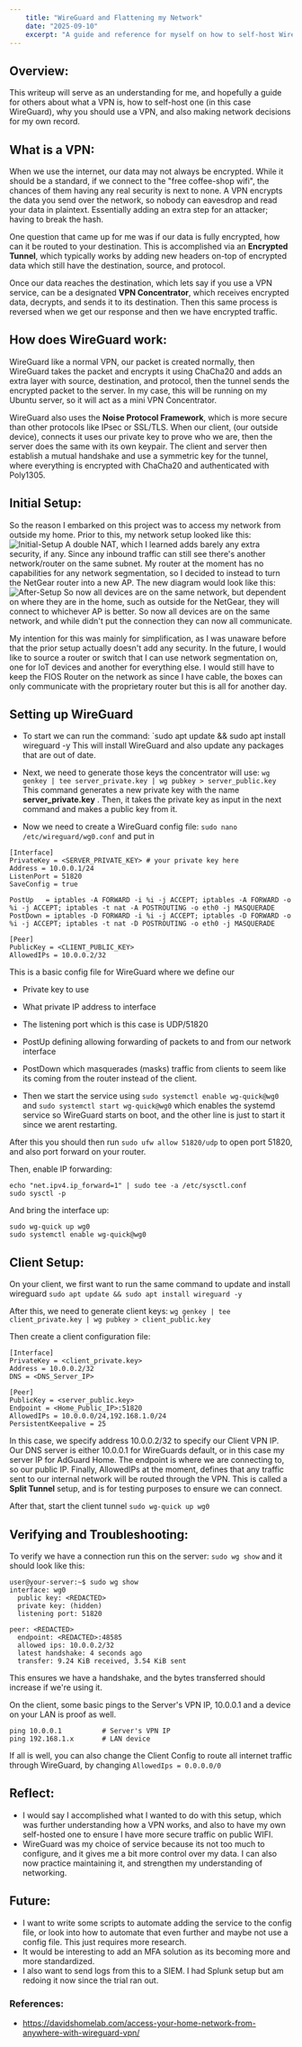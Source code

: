 ```yaml
---
    title: "WireGuard and Flattening my Network"
    date: "2025-09-10"
    excerpt: "A guide and reference for myself on how to self-host WireGuard and thoughts on some network changes."
---
```


## Overview:
This writeup will serve as an understanding for me, and hopefully a guide for others about what a VPN is, how to self-host one (in this case WireGuard), why you should use a VPN, and also making network decisions for my own record.

## What is a VPN:
When we use the internet, our data may not always be encrypted. While it should be a standard, if we connect to the "free coffee-shop wifi", the chances of them having any real security is next to none. A VPN encrypts the data you send over the network, so nobody can eavesdrop and read your data in plaintext. Essentially adding an extra step for an attacker; having to break the hash. 

One question that came up for me was if our data is fully encrypted, how can it be routed to your destination. This is accomplished via an **Encrypted Tunnel**, which typically works by adding new headers on-top of encrypted data which still have the destination, source, and protocol. 

Once our data reaches the destination, which lets say if you use a VPN service, can be a designated **VPN Concentrator**, which receives encrypted data, decrypts, and sends it to its destination. Then this same process is reversed when we get our response and then we have encrypted traffic.

## How does WireGuard work:
WireGuard like a normal VPN, our packet is created normally, then WireGuard takes the packet and encrypts it using ChaCha20 and adds an extra layer with source, destination, and protocol, then the tunnel sends the encrypted packet to the server. In my case, this will be running on my Ubuntu server, so it will act as a mini VPN Concentrator.

WireGuard also uses the **Noise Protocol Framework**, which is more secure than other protocols like IPsec or SSL/TLS. When our client, (our outside device), connects it uses our private key to prove who we are, then the server does the same with its own keypair. The client and server then establish a mutual handshake and use a symmetric key for the tunnel, where everything is encrypted with ChaCha20 and authenticated with Poly1305.

## Initial Setup:
So the reason I embarked on this project was to access my network from outside my home. Prior to this, my network setup looked like this:
![Initial-Setup](/initial-network.png)
A double NAT, which I learned adds barely any extra security, if any. Since any inbound traffic can still see there's another network/router on the same subnet. My router at the moment has no capabilities for any network segmentation, so I decided to instead to turn the NetGear router into a new AP. The new diagram would look like this:
![After-Setup](/after-setup.png)
So now all devices are on the same network, but dependent on where they are in the home, such as outside for the NetGear, they will connect to whichever AP is better. So now all devices are on the same network, and while didn't put the connection they can now all communicate.

My intention for this was mainly for simplification, as I was unaware before that the prior setup actually doesn't add any security. In the future, I would like to source a router or switch that I can use network segmentation on, one for IoT devices and another for everything else. I would still have to keep the FIOS Router on the network as since I have cable, the boxes can only communicate with the proprietary router but this is all for another day.

## Setting up WireGuard
- To start we can run the command:
`sudo apt update && sudo apt install wireguard -y
This will install WireGuard and also update any packages that are out of date.

- Next, we need to generate those keys the concentrator will use:
`wg genkey | tee server_private.key | wg pubkey > server_public.key`
This command generates a new private key with the name **server_private.key** . Then, it takes the private key as input in the next command and makes a public key from it.

- Now we need to create a WireGuard config file:
`sudo nano /etc/wireguard/wg0.conf`
and put in 
```
[Interface]
PrivateKey = <SERVER_PRIVATE_KEY> # your private key here
Address = 10.0.0.1/24
ListenPort = 51820
SaveConfig = true

PostUp   = iptables -A FORWARD -i %i -j ACCEPT; iptables -A FORWARD -o %i -j ACCEPT; iptables -t nat -A POSTROUTING -o eth0 -j MASQUERADE
PostDown = iptables -D FORWARD -i %i -j ACCEPT; iptables -D FORWARD -o %i -j ACCEPT; iptables -t nat -D POSTROUTING -o eth0 -j MASQUERADE

[Peer]
PublicKey = <CLIENT_PUBLIC_KEY>
AllowedIPs = 10.0.0.2/32

```
This is a basic config file for WireGuard where we define our 
- Private key to use 
- What private IP address to interface
- The listening port which is this case is UDP/51820
- PostUp defining allowing forwarding of packets to and from our network interface
- PostDown which masquerades (masks) traffic from clients to seem like its coming from the router instead of the client.

- Then we start the service using
`sudo systemctl enable wg-quick@wg0`
and
`sudo systemctl start wg-quick@wg0`
which enables the systemd service so WireGuard starts on boot, and the other line is just to start it since we arent restarting.

After this you should then run 
`sudo ufw allow 51820/udp`
to open port 51820, and also port forward on your router.

Then, enable IP forwarding:
```
echo "net.ipv4.ip_forward=1" | sudo tee -a /etc/sysctl.conf
sudo sysctl -p
```

And bring the interface up:
```
sudo wg-quick up wg0
sudo systemctl enable wg-quick@wg0
```
## Client Setup:
On your client, we first want to run the same command to update and install wireguard
`sudo apt update && sudo apt install wireguard -y`

After this, we need to generate client keys:
`wg genkey | tee client_private.key | wg pubkey > client_public.key`

Then create a client configuration file:
```
[Interface]
PrivateKey = <client_private.key>
Address = 10.0.0.2/32
DNS = <DNS_Server_IP> 

[Peer]
PublicKey = <server_public.key>
Endpoint = <Home_Public_IP>:51820
AllowedIPs = 10.0.0.0/24,192.168.1.0/24
PersistentKeepalive = 25
```

In this case, we specify address 10.0.0.2/32 to specify our Client VPN IP.
Our DNS server is either 10.0.0.1 for WireGuards default, or in this case my server IP for AdGuard Home. 
The endpoint is where we are connecting to, so our public IP.
Finally, AllowedIPs at the moment, defines that any traffic sent to our internal network will be routed through the VPN. This is called a **Split Tunnel** setup, and is for testing purposes to ensure we can connect.

After that, start the client tunnel
`sudo wg-quick up wg0`

## Verifying and Troubleshooting:
To verify we have a connection run this on the server:
`sudo wg show`
and it should look like this:
```
user@your-server:~$ sudo wg show
interface: wg0
  public key: <REDACTED>
  private key: (hidden)
  listening port: 51820

peer: <REDACTED>
  endpoint: <REDACTED>:48585
  allowed ips: 10.0.0.2/32
  latest handshake: 4 seconds ago
  transfer: 9.24 KiB received, 3.54 KiB sent
```

This ensures we have a handshake, and the bytes transferred should increase if we're using it.

On the client, some basic pings to the Server's VPN IP, 10.0.0.1 and a device on your LAN is proof as well.

```
ping 10.0.0.1          # Server's VPN IP
ping 192.168.1.x       # LAN device
```

If all is well, you can also change the Client Config to route all internet traffic through WireGuard, by changing 
`AllowedIps = 0.0.0.0/0`

## Reflect:
- I would say I accomplished what I wanted to do with this setup, which was further understanding how a VPN works, and also to have my own self-hosted one to ensure I have more secure traffic on public WIFI.
- WireGuard was my choice of service because its not too much to configure, and it gives me a bit more control over my data. I can also now practice maintaining it, and strengthen my understanding of networking.

## Future:
- I want to write some scripts to automate adding the service to the config file, or look into how to automate that even further and maybe not use a config file. This just requires more research.
- It would be interesting to add an MFA solution as its becoming more and more standardized.
- I also want to send logs from this to a SIEM. I had Splunk setup but am redoing it now since the trial ran out.

### References:
- https://davidshomelab.com/access-your-home-network-from-anywhere-with-wireguard-vpn/
